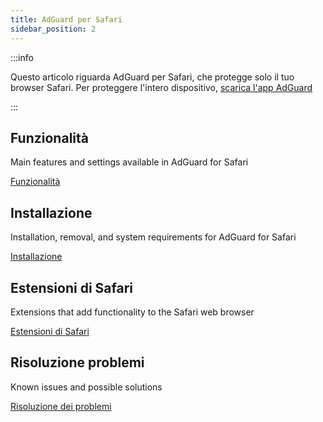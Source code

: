 ```yaml
---
title: AdGuard per Safari
sidebar_position: 2
---
```


:::info

Questo articolo riguarda AdGuard per Safari, che protegge solo il tuo browser Safari. Per proteggere l'intero dispositivo, [scarica l'app AdGuard](https://agrd.io/download-kb-adblock)

:::

## Funzionalità

Main features and settings available in AdGuard for Safari

[Funzionalità](/adguard-for-safari/features/features.md)

## Installazione

Installation, removal, and system requirements for AdGuard for Safari

[Installazione](/adguard-for-safari/installation.md)

## Estensioni di Safari

Extensions that add functionality to the Safari web browser

[Estensioni di Safari](/adguard-for-safari/extensions.md)

## Risoluzione problemi

Known issues and possible solutions

[Risoluzione dei problemi](/adguard-for-safari/solving-problems/solving-problems.md)
